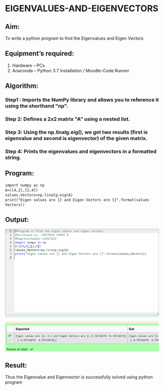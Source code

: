 # EIGENVALUES-AND-EIGENVECTORS
## Aim:
To write a python program to find the Eigenvalues and Eigen Vectors
## Equipment’s required:
1. 	Hardware – PCs
2. 	Anaconda – Python 3.7 Installation / Moodle-Code Runner
## Algorithm:

### Step1 : Imports the NumPy library and allows you to reference it using the shorthand "np".

### Step 2:  Defines a 2x2 matrix "A" using a nested list.

### Step 3: Using the np.linalg.eig(),  we get two results (first is eigenvalue and second is eigenvector) of the given matrix.

### Step 4: Prints the eigenvalues and eigenvectors in a formatted string.  

## Program:
```
import numpy as np
A=([4,2],[2,4])
values,Vectors=np.linalg.eig(A)
print("Eigen values are {} and Eigen Vectors are {}".format(values Vectors))
```


## Output:
![Alt text](<Screenshot 2023-12-01 130142.png>)

## Result:
Thus the Eigenvalue and Eigenvector is successfully solved using python program
